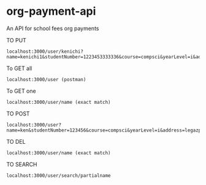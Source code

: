 
# org-payment-api
An API for school fees org payments


TO PUT

```
localhost:3000/user/kenichi?name=kenichi1&studentNumber=1223453333336&course=compsci&yearLevel=i&address=legazpi&organizationalFee=unpaid&contribution=100&sportsFee=1453&partyFee=1million&specialFee1=special1&specialFee2=spec2
```

To GET all
```
localhost:3000/user (postman)
```

To GET one
```
localhost:3000/user/name (exact match)
```

TO POST
```
localhost:3000/user?name=ken&studentNumber=123456&course=compsci&yearLevel=i&address=legazpi&organizationalFee=unpaid&contribution=100&sportsFee=1453&partyFee=1million&specialFee1=special1&specialFee2=spec2
```
TO DEL
```
localhost:3000/user/name (exact match)
```

TO SEARCH
```
localhost:3000/user/search/partialname
```
